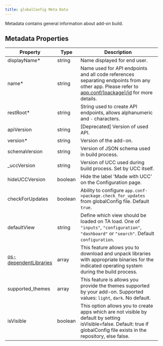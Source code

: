 ```yaml
---
title: globalConfig Meta Data
---
```


Metadata contains general information about add-on build.

## Metadata Properties

| Property                                                      | Type    | Description                                                                                                                                     |
|---------------------------------------------------------------|---------|-------------------------------------------------------------------------------------------------------------------------------------------------|
| displayName<span class="required-asterisk">\*</span>          | string  | Name displayed for end user.                                                                                                                    |
| name<span class="required-asterisk">\*</span>                 | string  | Name used for API endpoints and all code references separating endpoints from any other app. Please refer to [app.conf/[package]/id](https://docs.splunk.com/Documentation/Splunk/latest/Admin/Appconf#.5Bpackage.5D) for more details. |
| restRoot<span class="required-asterisk">\*</span>             | string  | String used to create API endpoints, allows alphanumeric and `-` characters.                                                                    |
| apiVersion                                                    | string  | [Deprecated] Version of used API.                                                                                                               |
| version<span class="required-asterisk">\*</span>              | string  | Version of the add-on.                                                                                                                          |
| schemaVersion                                                 | string  | Version of JSON schema used in build process.                                                                                                   |
| \_uccVersion                                                  | string  | Version of UCC used during build process. Set by UCC itself.                                                                                    |
| hideUCCVersion                                                | boolean | Hide the label 'Made with UCC' on the Configuration page.                                                                                       |
| checkForUpdates                                               | boolean | Ability to configure `app.conf->package.check_for_updates` from globalConfig file. Default `true`.                                              |
| defaultView                                                   | string  | Define which view should be loaded on TA load. One of `"inputs"`, `"configuration"`, `"dashboard"` or `"search"`. Default `configuration`.      |
| [os-dependentLibraries](./advanced/os-dependent_libraries.md) | array   | This feature allows you to download and unpack libraries with appropriate binaries for the indicated operating system during the build process. |
| supported_themes                                              | array   | This feature is allows you provide the themes supported by your add-on. Supported values: `light`, `dark`. No default.                          |
| isVisible | boolean | This option allows you to create apps which are not visible by default by setting isVisible=false. Default: true if globalConfig file exists in the repository, else false. |

